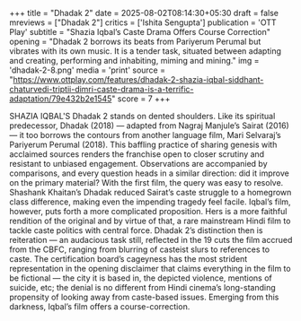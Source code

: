 +++
title = "Dhadak 2"
date = 2025-08-02T08:14:30+05:30
draft = false
mreviews = ["Dhadak 2"]
critics = ['Ishita Sengupta']
publication = 'OTT Play'
subtitle = "Shazia Iqbal’s Caste Drama Offers Course Correction"
opening = "Dhadak 2 borrows its beats from Pariyerum Perumal but vibrates with its own music. It is a tender task, situated between adapting and creating, performing and inhabiting, miming and mining."
img = 'dhadak-2-8.png'
media = 'print'
source = "https://www.ottplay.com/features/dhadak-2-shazia-iqbal-siddhant-chaturvedi-triptii-dimri-caste-drama-is-a-terrific-adaptation/79e432b2e1545"
score = 7
+++

SHAZIA IQBAL'S Dhadak 2 stands on dented shoulders. Like its spiritual predecessor, Dhadak (2018) — adapted from Nagraj Manjule’s Sairat (2016) — it too borrows the contours from another language film, Mari Selvaraj’s Pariyerum Perumal (2018). This baffling practice of sharing genesis with acclaimed sources renders the franchise open to closer scrutiny and resistant to unbiased engagement. Observations are accompanied by comparisons, and every question heads in a similar direction: did it improve on the primary material? With the first film, the query was easy to resolve. Shashank Khaitan’s Dhadak reduced Sairat’s caste struggle to a homegrown class difference, making even the impending tragedy feel facile. Iqbal’s film, however, puts forth a more complicated proposition. Hers is a more faithful rendition of the original and by virtue of that, a rare mainstream Hindi film to tackle caste politics with central force. Dhadak 2’s distinction then is reiteration — an audacious task still, reflected in the 19 cuts the film accrued from the CBFC, ranging from blurring of casteist slurs to references to caste. The certification board’s cageyness has the most strident representation in the opening disclaimer that claims everything in the film to be fictional — the city it is based in, the depicted violence, mentions of suicide, etc; the denial is no different from Hindi cinema’s long-standing propensity of looking away from caste-based issues. Emerging from this darkness, Iqbal’s film offers a course-correction.
